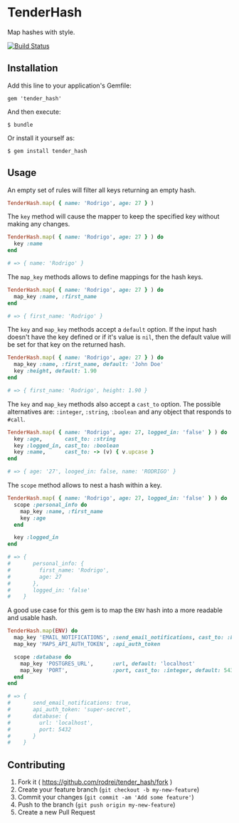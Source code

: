 # TenderHash

Map hashes with style. 

[![Build Status](https://travis-ci.org/rodrei/tender_hash.svg?branch=master)](https://travis-ci.org/rodrei/tender_hash)

## Installation

Add this line to your application's Gemfile:

    gem 'tender_hash'

And then execute:

    $ bundle

Or install it yourself as:

    $ gem install tender_hash

## Usage

An empty set of rules will filter all keys returning an empty hash.

```ruby
TenderHash.map( { name: 'Rodrigo', age: 27 } )
```

The `key` method will cause the mapper to keep the specified key without
making any changes.

```ruby
TenderHash.map( { name: 'Rodrigo', age: 27 } ) do
  key :name
end

# => { name: 'Rodrigo' }
```

The `map_key` methods allows to define mappings for the hash keys.

```ruby
TenderHash.map( { name: 'Rodrigo', age: 27 } ) do
  map_key :name, :first_name
end

# => { first_name: 'Rodrigo' }
```

The `key` and `map_key` methods accept a `default` option. If the input hash
doesn't have the key defined or if it's value is `nil`, then the default value
will be set for that key on the returned hash.

```ruby
TenderHash.map( { name: 'Rodrigo', age: 27 } ) do
  map_key :name, :first_name, default: 'John Doe'
  key :height, default: 1.90
end

# => { first_name: 'Rodrigo', height: 1.90 }
```

The `key` and `map_key` methods also accept a `cast_to` option. The
possible alternatives are: `:integer`, `:string`, `:boolean` and any object that responds to `#call`.

```ruby
TenderHash.map( { name: 'Rodrigo', age: 27, logged_in: 'false' } ) do
  key :age,       cast_to: :string
  key :logged_in, cast_to: :boolean
  key :name,      cast_to: -> (v) { v.upcase }
end

# => { age: '27', looged_in: false, name: 'RODRIGO' }
```

The `scope` method allows to nest a hash within a key.

```ruby
TenderHash.map( { name: 'Rodrigo', age: 27, logged_in: 'false' } ) do
  scope :personal_info do
    map_key :name, :first_name
    key :age
  end

  key :logged_in
end

# => {
#       personal_info: {
#         first_name: 'Rodrigo',
#         age: 27
#       },
#       logged_in: 'false'
#    }
```

A good use case for this gem is to map the `ENV` hash into a more
readable and usable hash.

```ruby
TenderHash.map(ENV) do
  map_key 'EMAIL_NOTIFICATIONS', :send_email_notifications, cast_to: :boolean, default: true
  map_key 'MAPS_API_AUTH_TOKEN', :api_auth_token

  scope :database do
    map_key 'POSTGRES_URL',      :url, default: 'localhost'
    map_key 'PORT',              :port, cast_to: :integer, default: 5432
  end
end

# => {
#       send_email_notifications: true,
#       api_auth_token: 'super-secret',
#       database: {
#         url: 'localhost',
#         port: 5432
#       }
#    }
```

## Contributing

1. Fork it ( https://github.com/rodrei/tender_hash/fork )
2. Create your feature branch (`git checkout -b my-new-feature`)
3. Commit your changes (`git commit -am 'Add some feature'`)
4. Push to the branch (`git push origin my-new-feature`)
5. Create a new Pull Request
